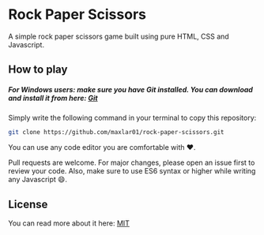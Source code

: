 # Rock Paper Scissors
A simple rock paper scissors game built using pure HTML, CSS and Javascript.

## How to play
##### For Windows users: make sure you have Git installed. You can download and install it from here: [Git](https://git-scm.com/)
Simply write the following command in your terminal to copy this repository:
```bash
git clone https://github.com/maxlar01/rock-paper-scissors.git
```

You can use any code editor you are comfortable with ❤️.

Pull requests are welcome. For major changes, please open an issue first to review your code. Also, make sure to use ES6 syntax or higher while writing any Javascript 😄.

## License
You can read more about it here: [MIT](https://choosealicense.com/licenses/mit/)